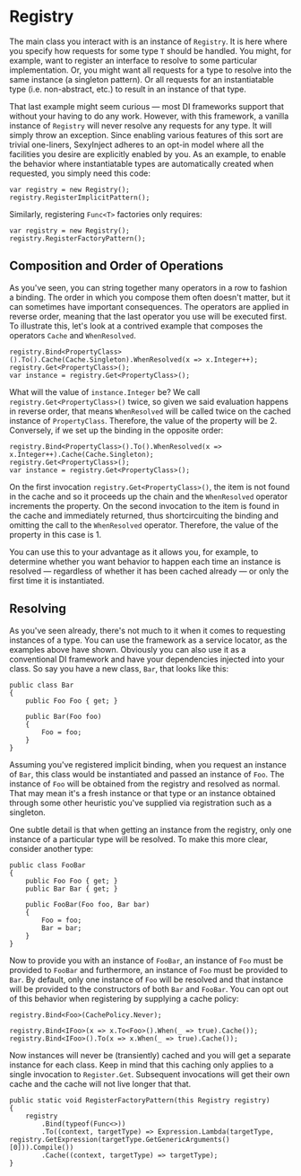 # Registry

The main class you interact with is an instance of `Registry`.   It is here where you specify how requests for some type `T` should be handled.  You might, for example, want to register an interface to resolve to some particular implementation. Or, you might want all requests for a type to resolve into the same instance (a singleton pattern).  Or all requests for an instantiatable type (i.e. non-abstract, etc.) to result in an instance of that type.  

That last example might seem curious — most DI frameworks support that without your having to do any work.  However, with this framework, a vanilla instance of `Registry` will never resolve any requests for any type.  It will simply throw an exception.  Since enabling various features of this sort are trivial one-liners, SexyInject adheres to an opt-in model where all the facilities you desire are explicitly enabled by you.  As an example, to enable the behavior where instantiatable types are automatically created when requested, you simply need this code:

```
var registry = new Registry();
registry.RegisterImplicitPattern();
```

Similarly, registering `Func<T>` factories only requires:

```
var registry = new Registry();
registry.RegisterFactoryPattern();
```














## Composition and Order of Operations

As you've seen, you can string together many operators in a row to fashion a binding.   The order in which you compose them often doesn't matter, but it can sometimes have important consequences.  The operators are applied in reverse order, meaning that the last operator you use will be executed first.  To illustrate this, let's look at a contrived example that composes the operators `Cache` and `WhenResolved`.  

```
registry.Bind<PropertyClass>().To().Cache(Cache.Singleton).WhenResolved(x => x.Integer++);
registry.Get<PropertyClass>();
var instance = registry.Get<PropertyClass>();
```

What will the value of `instance.Integer` be? We call `registry.Get<PropertyClass>()` twice, so given we said evaluation happens in reverse order, that means `WhenResolved` will be called twice on the cached instance of `PropertyClass`.  Therefore, the value of the property will be 2.  Conversely, if we set up the binding in the opposite order:

```
registry.Bind<PropertyClass>().To().WhenResolved(x => x.Integer++).Cache(Cache.Singleton);
registry.Get<PropertyClass>();
var instance = registry.Get<PropertyClass>();
```

On the first invocation `registry.Get<PropertyClass>()`, the item is not found in the cache and so it proceeds up the chain and the `WhenResolved` operator increments the property. On the second invocation to the item is found in the cache and immediately returned, thus shortcircuiting the binding and omitting the call to the `WhenResolved` operator.  Therefore, the value of the property in this case is 1.

You can use this to your advantage as it allows you, for example, to determine whether you want behavior to happen each time an instance is resolved — regardless of whether it has been cached already — or only the first time it is instantiated.

## Resolving

As you've seen already, there's not much to it when it comes to requesting instances of a type.  You can use the framework as a service locator, as the examples above have shown.  Obviously you can also use it as a conventional DI framework and have your dependencies injected into your class.  So say you have a new class, `Bar`, that looks like this:

```
public class Bar
{
    public Foo Foo { get; }

    public Bar(Foo foo)
    {
        Foo = foo;
    }
}
```

Assuming you've registered implicit binding, when you request an instance of `Bar`, this class would be instantiated and passed an instance of `Foo`.  The instance of `Foo` will be obtained from the registry and resolved as normal.  That may mean it's a fresh instance or that type or an instance obtained through some other heuristic you've supplied via registration such as a singleton.

One subtle detail is that when getting an instance from the registry, only one instance of a particular type will be resolved. To make this more clear, consider another type:

```
public class FooBar
{
    public Foo Foo { get; }
    public Bar Bar { get; }

    public FooBar(Foo foo, Bar bar)
    {
        Foo = foo;
        Bar = bar;
    }
}
```

Now to provide you with an instance of `FooBar`, an instance of `Foo` must be provided to `FooBar` and furthermore, an instance of `Foo` must be provided to `Bar`.  By default, only one instance of `Foo` will be resolved and that instance will be provided to the constructors of both `Bar` and `FooBar`.  You can opt out of this behavior when registering by supplying a cache policy:

```
registry.Bind<Foo>(CachePolicy.Never);
```

```
registry.Bind<IFoo>(x => x.To<Foo>().When(_ => true).Cache());
registry.Bind<IFoo>().To(x => x.When(_ => true).Cache());
```

Now instances will never be (transiently) cached and you will get a separate instance for each class.  Keep in mind that this caching only applies to a single invocation to `Register.Get`.  Subsequent invocations will get their own cache and the cache will not live longer that that.


```
public static void RegisterFactoryPattern(this Registry registry)
{
    registry
        .Bind(typeof(Func<>))
        .To((context, targetType) => Expression.Lambda(targetType, registry.GetExpression(targetType.GetGenericArguments()[0])).Compile())
        .Cache((context, targetType) => targetType);
}
```

